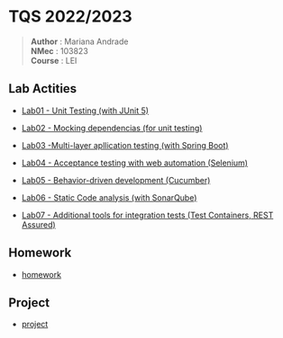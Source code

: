 # TQS 2022/2023

> **Author** : Mariana Andrade </br>
> **NMec** : 103823 </br>
> **Course** : LEI </br>


## Lab Actities

- [Lab01 - Unit Testing (with JUnit 5)](/Lab1/readme.md) </br>
  
- [Lab02 - Mocking dependencias (for unit testing)](/Lab2/readme.md) </br>

- [Lab03 -Multi-layer apllication testing (with Spring Boot)](/Lab3/readme.md)  </br>

- [Lab04 - Acceptance testing with web automation (Selenium)](/Lab4/readme.md) </br>

- [Lab05 - Behavior-driven development (Cucumber)](/Lab5/readme.md) </br>

- [Lab06 - Static Code analysis (with SonarQube)](/Lab6/Readme.md) </br>

- [Lab07 - Additional tools for integration tests (Test Containers, REST Assured)](/Lab7) </br>

## Homework
- [homework](/HW1/)

## Project
- [project](https://github.com/Roadrunner-TQS)
